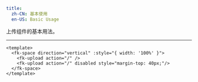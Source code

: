 ```yaml
title:
  zh-CN: 基本使用
  en-US: Basic Usage
```


上传组件的基本用法。

---


```vue { "component": true } 
<template>
  <fk-space direction="vertical" :style="{ width: '100%' }">
    <fk-upload action="/" />
    <fk-upload action="/" disabled style="margin-top: 40px;"/>
  </fk-space>
</template>
```
